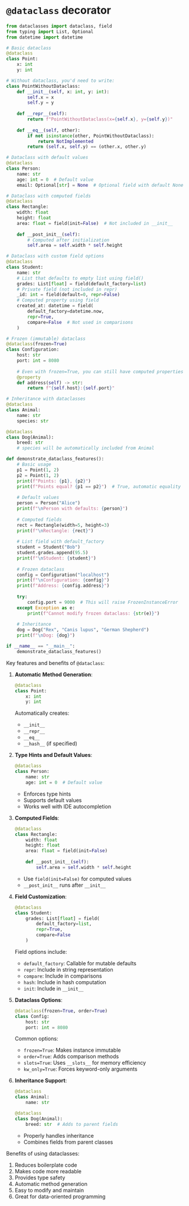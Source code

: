 # `@dataclass` decorator

```python
from dataclasses import dataclass, field
from typing import List, Optional
from datetime import datetime

# Basic dataclass
@dataclass
class Point:
    x: int
    y: int

# Without dataclass, you'd need to write:
class PointWithoutDataclass:
    def __init__(self, x: int, y: int):
        self.x = x
        self.y = y
    
    def __repr__(self):
        return f"PointWithoutDataclass(x={self.x}, y={self.y})"
    
    def __eq__(self, other):
        if not isinstance(other, PointWithoutDataclass):
            return NotImplemented
        return (self.x, self.y) == (other.x, other.y)

# Dataclass with default values
@dataclass
class Person:
    name: str
    age: int = 0  # Default value
    email: Optional[str] = None  # Optional field with default None

# Dataclass with computed fields
@dataclass
class Rectangle:
    width: float
    height: float
    area: float = field(init=False)  # Not included in __init__
    
    def __post_init__(self):
        # Computed after initialization
        self.area = self.width * self.height

# Dataclass with custom field options
@dataclass
class Student:
    name: str
    # List that defaults to empty list using field()
    grades: List[float] = field(default_factory=list)
    # Private field (not included in repr)
    _id: int = field(default=0, repr=False)
    # Computed property using field
    created_at: datetime = field(
        default_factory=datetime.now,
        repr=True,
        compare=False  # Not used in comparisons
    )

# Frozen (immutable) dataclass
@dataclass(frozen=True)
class Configuration:
    host: str
    port: int = 8080
    
    # Even with frozen=True, you can still have computed properties
    @property
    def address(self) -> str:
        return f"{self.host}:{self.port}"

# Inheritance with dataclasses
@dataclass
class Animal:
    name: str
    species: str

@dataclass
class Dog(Animal):
    breed: str
    # species will be automatically included from Animal

def demonstrate_dataclass_features():
    # Basic usage
    p1 = Point(1, 2)
    p2 = Point(1, 2)
    print(f"Points: {p1}, {p2}")
    print(f"Points equal? {p1 == p2}")  # True, automatic equality
    
    # Default values
    person = Person("Alice")
    print(f"\nPerson with defaults: {person}")
    
    # Computed fields
    rect = Rectangle(width=5, height=3)
    print(f"\nRectangle: {rect}")
    
    # List field with default_factory
    student = Student("Bob")
    student.grades.append(95.5)
    print(f"\nStudent: {student}")
    
    # Frozen dataclass
    config = Configuration("localhost")
    print(f"\nConfiguration: {config}")
    print(f"Address: {config.address}")
    
    try:
        config.port = 9000  # This will raise FrozenInstanceError
    except Exception as e:
        print(f"Cannot modify frozen dataclass: {str(e)}")
    
    # Inheritance
    dog = Dog("Rex", "Canis lupus", "German Shepherd")
    print(f"\nDog: {dog}")

if __name__ == "__main__":
    demonstrate_dataclass_features()

```

Key features and benefits of `@dataclass`:

1. **Automatic Method Generation**:
   ```python
   @dataclass
   class Point:
       x: int
       y: int
   ```
   Automatically creates:
   - `__init__`
   - `__repr__`
   - `__eq__`
   - `__hash__` (if specified)

2. **Type Hints and Default Values**:
   ```python
   @dataclass
   class Person:
       name: str
       age: int = 0  # Default value
   ```
   - Enforces type hints
   - Supports default values
   - Works well with IDE autocompletion

3. **Computed Fields**:
   ```python
   @dataclass
   class Rectangle:
       width: float
       height: float
       area: float = field(init=False)
       
       def __post_init__(self):
           self.area = self.width * self.height
   ```
   - Use `field(init=False)` for computed values
   - `__post_init__` runs after `__init__`

4. **Field Customization**:
   ```python
   @dataclass
   class Student:
       grades: List[float] = field(
           default_factory=list,
           repr=True,
           compare=False
       )
   ```
   Field options include:
   - `default_factory`: Callable for mutable defaults
   - `repr`: Include in string representation
   - `compare`: Include in comparisons
   - `hash`: Include in hash computation
   - `init`: Include in `__init__`

5. **Dataclass Options**:
   ```python
   @dataclass(frozen=True, order=True)
   class Config:
       host: str
       port: int = 8080
   ```
   Common options:
   - `frozen=True`: Makes instance immutable
   - `order=True`: Adds comparison methods
   - `slots=True`: Uses `__slots__` for memory efficiency
   - `kw_only=True`: Forces keyword-only arguments

6. **Inheritance Support**:
   ```python
   @dataclass
   class Animal:
       name: str
   
   @dataclass
   class Dog(Animal):
       breed: str  # Adds to parent fields
   ```
   - Properly handles inheritance
   - Combines fields from parent classes

Benefits of using dataclasses:
1. Reduces boilerplate code
2. Makes code more readable
3. Provides type safety
4. Automatic method generation
5. Easy to modify and maintain
6. Great for data-oriented programming
